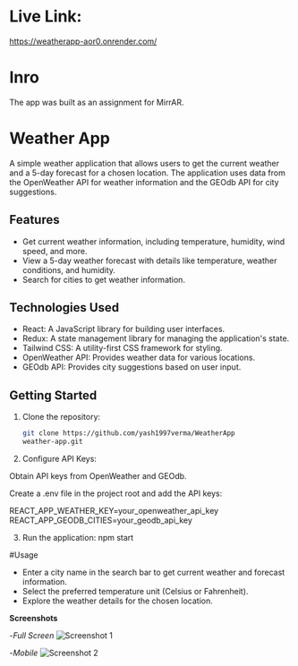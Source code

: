 # Live Link:
https://weatherapp-aor0.onrender.com/

# Inro
The app was built as an assignment for MirrAR.

# Weather App
A simple weather application that allows users to get the current weather and a 5-day forecast for a chosen location. The application uses data from the OpenWeather API for weather information and the GEOdb API for city suggestions.

## Features
- Get current weather information, including temperature, humidity, wind speed, and more.
- View a 5-day weather forecast with details like temperature, weather conditions, and humidity.
- Search for cities to get weather information.

## Technologies Used
- React: A JavaScript library for building user interfaces.
- Redux: A state management library for managing the application's state.
- Tailwind CSS: A utility-first CSS framework for styling.
- OpenWeather API: Provides weather data for various locations.
- GEOdb API: Provides city suggestions based on user input.

## Getting Started

1. Clone the repository:

   ```bash
   git clone https://github.com/yash1997verma/WeatherApp
   weather-app.git
2. Configure API Keys:

Obtain API keys from OpenWeather and GEOdb.

Create a .env file in the project root and add the API keys:

REACT_APP_WEATHER_KEY=your_openweather_api_key
REACT_APP_GEODB_CITIES=your_geodb_api_key


3. Run the application: npm start

#Usage
-   Enter a city name in the search bar to get   current weather and forecast information.
-   Select the preferred temperature unit (Celsius or Fahrenheit).
-   Explore the weather details for the chosen location.


**Screenshots**

   

   -*Full Screen* 
   ![Screenshot 1](./public/screenshots/desktop.JPG)
     

   -*Mobile*
   ![Screenshot 2](./public/screenshots/mobile.JPG)